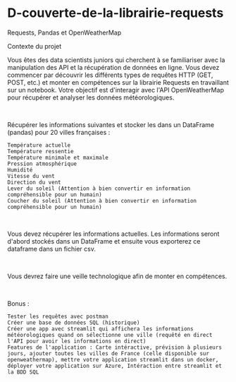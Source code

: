 # D-couverte-de-la-librairie-requests
Requests, Pandas et OpenWeatherMap

Contexte du projet

Vous êtes des data scientists juniors qui cherchent à se familiariser avec la manipulation des API et la récupération de données en ligne. Vous devez commencer par découvrir les différents types de requêtes HTTP (GET, POST, etc.) et monter en compétences sur la librairie Requests en travaillant sur un notebook. Votre objectif est d'interagir avec l'API OpenWeatherMap pour récupérer et analyser les données météorologiques.

​

Récupérer les informations suivantes et stocker les dans un DataFrame (pandas) pour 20 villes françaises :

    Température actuelle
    Température ressentie
    Température minimale et maximale
    Pression atmosphérique
    Humidité
    Vitesse du vent
    Direction du vent
    Lever du soleil (Attention à bien convertir en information compréhensible pour un humain)
    Coucher du soleil (Attention à bien convertir en information compréhensible pour un humain)

​

Vous devez récupérer les informations actuelles. Les informations seront d'abord stockés dans un DataFrame et ensuite vous exporterez ce dataframe dans un fichier csv.

​

Vous devrez faire une veille technologique afin de monter en compétences.

​

Bonus :

    Tester les requêtes avec postman
    Créer une base de données SQL (historique)
    Créer une app avec streamlit qui affichera les informations météorologiques quand on sélectionne une ville (requêté en direct l'API pour avoir les informations en direct)
    Features de l'application : Carte intéractive, prévision à plusieurs jours, ajouter toutes les villes de France (celle disponible sur openweathermap), mettre votre application streamlit dans un docker, déployer votre application sur Azure, Intéraction entre streamlit et la BDD SQL

